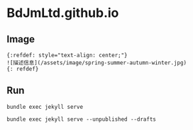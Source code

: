 # BdJmLtd.github.io

## Image

```text
{:refdef: style="text-align: center;"}
![描述信息](/assets/image/spring-summer-autumn-winter.jpg)
{: refdef}
```

## Run

```shell
bundle exec jekyll serve
```

```shell
bundle exec jekyll serve --unpublished --drafts
```


